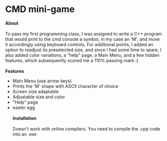 # CMD mini-game
**About**
<br><br>To pass my first programming class, I was assigned to write a C++ program that would print to the cmd console a symbol, in my case an 'M',  and move it accordingly using keyboard controls. For additional points, I added an option to readjust its preselected size, and since I had some time to spare, I also added color variations, a "help" page, a Main Menu, and a few hidden features, which subsequently scored me a 110% passing mark :)
<br><br>**Features**
- Main Menu (use arrow keys)
- Prints the 'M' shape with ASCII character of choice
- Screen size adaptable
- Adjustable size and color
- "Help" page
- easter egg
<br><br>**Installation**
<br><br>Doesn't work with online compilers. You need to compile the .cpp code into an .exe
